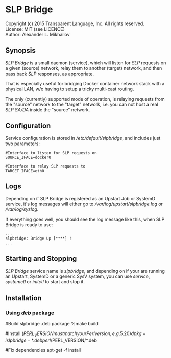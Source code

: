 # SLP Bridge

Copyright (c) 2015 Transparent Language, Inc.  All rights reserved.  
License: MIT (see LICENCE)  
Author: Alexander L. Mikhailov  

## Synopsis

*SLP Bridge* is a small daemon (service), which will listen for *SLP* requests
on a given (source) network, relay them to another (target) network, and then pass back *SLP* responses,
as appropriate.

That is especially useful for bridging Docker container network stack
with a physical LAN, w/o having to setup a tricky multi-cast routing.

The only (currently) supported mode of operation, is relaying requests from 
the "source" network to the "target" network, i.e. you can not host a real *SLP SA/DA* inside the "source" network.

## Configuration

Service configuration is stored in */etc/default/slpbridge*,
and includes just two parameters:

    #Interface to listen for SLP requests on
    SOURCE_IFACE=docker0

    #Interface to relay SLP requests to
    TARGET_IFACE=eth0

## Logs 

Depending on if SLP Bridge is registered as an Upstart Job or SystemD service,
it's log messages will either go to */var/log/upstart/slpbridge.log* or */var/log/syslog*.

If everything goes well, you should see the log message like this, when SLP Bridge is ready to use:

    ...
    slpbridge: Bridge Up [****] !
    ...

## Starting and Stopping 

*SLP Bridge* service name is *slpbridge*, and depending on if your are running an Upstart, SystemD or a generic SysV system,
you can use *service*, *systemctl* or *initctl* to start and stop it.

## Installation

### Using *deb* package

#Build slpbridge .deb package
%make build

#Install ($PERL_VERSION must match your Perl version, e.g. 5.20)
dpkg -i slpbridge-*.deb perl/$PERL_VERSION/*.deb

#Fix dependencies
apt-get -f install
